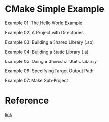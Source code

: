 # CMake Simple Example

Example 01: The Hello World Example

Example 02: A Project with Directories

Example 03: Building a Shared Library (.so)

Example 04: Building a Static Library (.a)

Example 05: Using a Shared or Static Library

Example 06: Specifying Target Output Path

Example 07: Make Sub-Project

# Reference
[link](http://derekmolloy.ie/hello-world-introductions-to-cmake/)